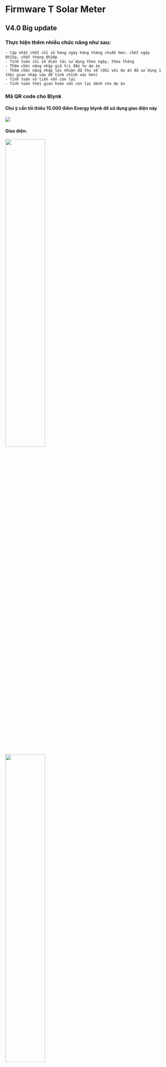 # Firmware T Solar Meter
## V4.0 Big update
### Thực hiện thêm nhiều chức năng như sau:
	- Cập nhật chốt chỉ số hàng ngày hàng tháng chuẩn hơn: chốt ngày 0h15p, chốt tháng 0h20p
	- Tính toản chỉ số điện tải sử dụng theo ngày, theo tháng
	- Thêm chức năng nhập giá trị đầu tư dự án
	- Thêm chức năng nhập lợi nhuận đã thu về (đối với dự án đã sử dụng 1 thời gian nhập vào để tính chính xác hơn)
	- Tính toán số tiền vốn còn lại
	- Tính toán thời gian hoàn vốn còn lại dành cho dự án

### Mã QR code cho Blynk
#### Chú ý cần tối thiểu 15.000 điểm Energy blynk để sử dụng giao điện này

<img src="https://github.com/Tpro4391/Solar-meter/blob/master/Anh/QR-V4.0.png">

#### Giao diện:

<img align="center" width=50% height=50% src="https://github.com/Tpro4391/Solar-meter/blob/master/Anh/1.jpg" >
<img align="center" width=50% height=50% src="https://github.com/Tpro4391/Solar-meter/blob/master/Anh/2.jpg" >
<img align="center" width=50% height=50% src="https://github.com/Tpro4391/Solar-meter/blob/master/Anh/3.jpg" >
<img align="center" width=50% height=50% src="https://github.com/Tpro4391/Solar-meter/blob/master/Anh/4.jpg" >

### Data map Blynk cho bản V4.0

<img src="https://github.com/Tpro4391/Solar-meter/blob/master/Anh/map-blynk-4.0.jpg">

## V4.1 update
### Bổ xung thêm dữ liệu được gửi qua MQTT như data map sau:
https://github.com/Tpro4391/Solar-meter/blob/master/Huong%20dan%20su%20dung/Data%20Map%20V4.1.pdf

## V5 Sử dụng PCB phiên bản V2. 
đảo chân rx tx ở tải
Chú ý: Chỉ sử dụng V5 cho PCB phiên bản V2

## V4.2 Update giá điện mới năm 2023
V4.2 sử dụng cho phiên bản PCB V1, nối tiếp bản V4.1
Update giá điện tăng 3% 

